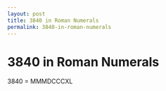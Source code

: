 ```yaml
---
layout: post
title: 3840 in Roman Numerals
permalink: 3840-in-roman-numerals
---
```


# 3840 in Roman Numerals

3840 = MMMDCCCXL
